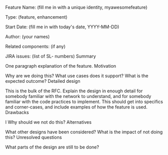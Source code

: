 Feature Name: (fill me in with a unique identity, myawesomefeature)

Type: (feature, enhancement)

Start Date: (fill me in with today's date, YYYY-MM-DD)

Author: (your names)

Related components: (if any)

JIRA issues: (list of SL- numbers)
Summary

One paragraph explanation of the feature.
Motivation

Why are we doing this? What use cases does it support? What is the expected outcome?
Detailed design

This is the bulk of the RFC. Explain the design in enough detail for somebody familiar with the network to understand, and for somebody familiar with the code practices to implement. This should get into specifics and corner-cases, and include examples of how the feature is used.
Drawbacks

I Why should we not do this?
Alternatives

What other designs have been considered? What is the impact of not doing this?
Unresolved questions

What parts of the design are still to be done?
